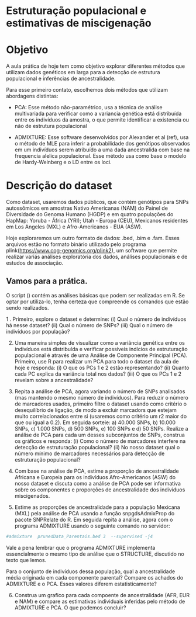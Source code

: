 Estruturação populacional e estimativas de miscigenação
================

# Objetivo

A aula prática de hoje tem como objetivo explorar diferentes métodos que
utilizam dados genéticos em larga para a detecção de estrutura
populacional e inferências de ancestralidade.

Para esse primeiro contato, escolhemos dois métodos que utilizam
abordagens distintas:

  - PCA: Esse método não-paramétrico, usa a técnica de análise
    multivariada para verificar como a variancia genética está
    distribuída entre os indivíduos da amostra, o que permite
    identificar a existencia ou não de estrutura populacional

  - ADMIXTURE: Esse software desenvolvidos por Alexander et al (ref),
    usa o método de MLE para inferir a probabilidade dos genótipos
    observados em um indivíduos serem atribuído a uma dada ancestralida
    com base na frequencia alelica populacional. Esse método usa como
    base o modelo de Hardy-Weinberg e o LD entre os loci.

# Descrição do dataset

Como dataset, usaremos dados públicos, que contém genótipos para SNPs
autossômicos em amostras Nativo Americanas (NAM) do Painel de
Diversidade do Genoma Humano (HGDP) e em quatro populações do HapMap:
Yoruba - África (YRI); Utah - Europa (CEU), Mexicanos residentes em Los
Angeles (MXL) e Afro-Americanos - EUA (ASW).

Hoje exploraremos um outro formato de dados: .bed, .bim e .fam. Esses
arquivos estão no formato binário utilizado pelo programa
plink(<https://www.cog-genomics.org/plink2>), um software que permite
realizar variás análises exploratória dos dados, análises populacionais
e de estudos de associação.

## Vamos para a prática.

O script () contém as análises básicas que podem ser realizadas em R. Se
optar por utiliza-lo, tenha certeza que compreende os comandos que estão
sendo realizados.

1 . Primeiro, explore o dataset e determine: (i) Qual o número de
    indivíduos há nesse dataset? (ii) Qual o número de SNPs? (iii) Qual o
    número de indivíduos por população?

2.  Uma maneira simples de visualizar como a variância genética entre os
    indivíduos está distribuída e verificar possíveis indícios de
    estruturação populacional é através de uma Análise de Componente
    Principal (PCA). Primeiro, use R para realizar um PCA para todo o
    dataset da aula de hoje e responda: (i) O que os PCs 1 e 2 estão
    representando? (ii) Quanto cada PC explica da variância total nos
    dados? (iii) O que os PCs 1 e 2 revelam sobre a ancestralidade?

3.  Repita a análise de PCA, agora variando o número de SNPs analisados
    (mas mantendo o mesmo número de indivíduos). Para reduzir o número
    de marcadores usados, primeiro filtre o dataset usando como critério
    o desequilíbrio de ligação, de modo a excluir marcadors que estejam
    muito correlacionados entre si (usaremos como critério um r2 maior
    do que ou igual a 0.2). Em seguida sorteie: a) 40.000 SNPs, b)
    10.000 SNPs, c) 1.000 SNPs, d) 500 SNPs, e) 100 SNPs e d) 50 SNPs.
    Realize a análise de PCA para cada um desses subconjuntos de SNPs,
    construa os gráficos e responda: (i) Como o número de marcadores
    interfere na detecção de estruturação populacional? (ii) No nosso
    dataset qual o número mínimo de marcadores necessários para detecção
    de estruturação populacional?

4.  Com base na análise de PCA, estime a proporção de ancestralidade
    Africana e Europeia para os indivíduos Afro-Americanos (ASW) do
    nosso dataset e discuta como a análise de PCA pode ser informativa
    sobre os componentes e proporções de ancestralidade dos indivíduos
    miscigenados.

5.  Estime as proporções de ancestralidade para a população Mexicana
    (MXL) pela análise de PCA usando a função snpgdsAdmixProp do pacote
    SNPRelate do R. Em seguida repita a análise, agora com o programa
    ADMIXTURE usando o seguinte comando no servidor:

<!-- end list -->

``` r
#admixture  prunedData_Parentais.bed 3  --supervised -j4
```

Vale a pena lembrar que o programa ADMIXTURE implementa essencialmente o
mesmo tipo de análise que o STRUCTURE, discutido no texto que lemos.

Para o conjunto de indivíduos dessa população, qual a ancestralidade
média originada em cada componente parental? Compare os achados do
ADMIXTURE e o PCA. Esses valores diferem estatisticamente?

6.  Construa um grafico para cada compoente de ancestralidade (AFR, EUR
    e NAM) e compare as estimativas individuais inferidas pelo método de
    ADMIXTURE e PCA. O que podemos concluir?
